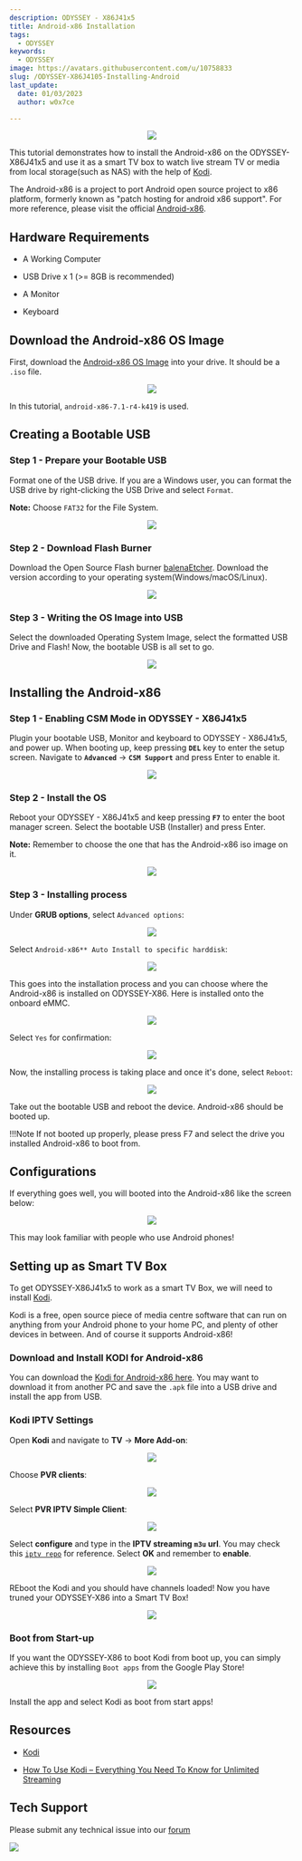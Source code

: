 ```yaml
---
description: ODYSSEY - X86J41x5
title: Android-x86 Installation
tags:
  - ODYSSEY
keywords:
  - ODYSSEY
image: https://avatars.githubusercontent.com/u/10758833
slug: /ODYSSEY-X86J4105-Installing-Android
last_update:
  date: 01/03/2023
  author: w0x7ce

---
```


<!-- ---
name: ODYSSEY - X86J4105
category: ODYSSEY
bzurl: https://www.seeedstudio.com/ODYSSEY-X86J4105800-p-4445.html
wikiurl: https://wiki.seeedstudio.com/ODYSSEY-X86J4105-Installing-Android/
sku: 102110399
--- -->

<div align="center"><img src="https://files.seeedstudio.com/wiki/ODYSSEY-X86J4105-Installing-Android/BBC.png" /></div>

This tutorial demonstrates how to install the Android-x86 on the ODYSSEY-X86J41x5 and use it as a smart TV box to watch live stream TV or media from local storage(such as NAS) with the help of [Kodi](https://kodi.tv/).

The Android-x86 is a project to port Android open source project to x86 platform, formerly known as "patch hosting for android x86 support". For more reference, please visit the official [Android-x86](https://www.android-x86.org/).

## Hardware Requirements

- A Working Computer

- USB Drive x 1 (>= 8GB is recommended)

- A Monitor

- Keyboard

## Download the Android-x86 OS Image

First, download the [Android-x86 OS Image](https://www.android-x86.org/download.html) into your drive. It should be a `.iso` file.

<div align="center"><img src="https://files.seeedstudio.com/wiki/ODYSSEY-X86J4105-Installing-Android/download.png" /></div>

In this tutorial, `android-x86-7.1-r4-k419` is used.

## Creating a Bootable USB

### Step 1 - Prepare your Bootable USB

Format one of the USB drive. If you are a Windows user, you can format the USB drive by right-clicking the USB Drive and select `Format`.  

**Note:** Choose `FAT32` for the File System.

<div align="center"><img width={450} src="https://files.seeedstudio.com/wiki/ODYSSEY-X86J4105864/img/InstallingOS/formatUSB.png" /></div>

### Step 2 - Download Flash Burner

Download the Open Source Flash burner [balenaEtcher](https://www.balena.io/etcher/). Download the version according to your operating system(Windows/macOS/Linux).

<div align="center"><img width={500} src="https://files.seeedstudio.com/wiki/ODYSSEY-X86J4105864/img/InstallingOS/etcher.jpg" /></div>

### Step 3 - Writing the OS Image into USB

Select the downloaded Operating System Image, select the formatted USB Drive and Flash! Now, the bootable USB is all set to go.

<div align="center"><img width={500} src="https://files.seeedstudio.com/wiki/ODYSSEY-X86J4105864/img/InstallingOS/etcherDone.png" /></div>

## Installing the Android-x86

### Step 1 - Enabling CSM Mode in ODYSSEY - X86J41x5

Plugin your bootable USB, Monitor and keyboard to ODYSSEY - X86J41x5, and power up. When booting up, keep pressing **`DEL`** key to enter the setup screen. Navigate to **`Advanced`** -> **`CSM Support`** and press Enter to enable it.

<div align="center"><img src="https://files.seeedstudio.com/wiki/ODYSSEY-X86J4105864/img/OpenWRT/biosSetting.jpg" /></div>

### Step 2 - Install the OS

Reboot your ODYSSEY - X86J41x5 and keep pressing **`F7`** to enter the boot manager screen. Select the bootable USB (Installer) and press Enter.

**Note:** Remember to choose the one that has the Android-x86 iso image on it.

<div align="center"><img width={400} src="https://files.seeedstudio.com/wiki/ODYSSEY-X86J4105864/img/OpenWRT/biosSetup.jpg" /></div>

### Step 3 - Installing process

Under **GRUB options**, select `Advanced options`:

<div align="center"><img src="https://files.seeedstudio.com/wiki/ODYSSEY-X86J4105-Installing-Android/1.png" /></div>

Select `Android-x86** Auto Install to specific harddisk`:

<div align="center"><img src="https://files.seeedstudio.com/wiki/ODYSSEY-X86J4105-Installing-Android/2.png" /></div>

This goes into the installation process and you can choose where the Android-x86 is installed on ODYSSEY-X86. Here is installed onto the onboard eMMC.

<div align="center"><img src="https://files.seeedstudio.com/wiki/ODYSSEY-X86J4105-Installing-Android/3.png" /></div>

Select `Yes` for confirmation:

<div align="center"><img src="https://files.seeedstudio.com/wiki/
ODYSSEY-X86J4105-Installing-Android/4.png" /></div>

Now, the installing process is taking place and once it's done, select `Reboot`:

<div align="center"><img src="https://files.seeedstudio.com/wiki/ODYSSEY-X86J4105-Installing-Android/5.png" /></div>

Take out the bootable USB and reboot the device. Android-x86 should be booted up.

!!!Note
        If not booted up properly, please press F7 and select the drive you installed Android-x86 to boot from.

## Configurations

If everything goes well, you will booted into the Android-x86 like the screen below:

<div align="center"><img src="https://files.seeedstudio.com/wiki/ODYSSEY-X86J4105-Installing-Android/home.png" /></div>

This may look familiar with people who use Android phones!

## Setting up as Smart TV Box

To get ODYSSEY-X86J41x5 to work as a smart TV Box, we will need to install [Kodi](https://kodi.tv/).

Kodi is a free, open source piece of media centre software that can run on anything from your Android phone to your home PC, and plenty of other devices in between. And of course it supports Android-x86!

### Download and Install KODI for Android-x86

You can download the [Kodi for Android-x86 here](https://mirrors.kodi.tv/releases/android/x86/). You may want to download it from another PC and save the `.apk` file into a USB drive and install the app from USB.

### Kodi IPTV Settings

Open **Kodi** and navigate to **TV** -> **More Add-on**:

<div align="center"><img src="https://files.seeedstudio.com/wiki/ODYSSEY-X86J4105-Installing-Android/add-on.png" /></div>

Choose **PVR clients**:

<div align="center"><img src="https://files.seeedstudio.com/wiki/ODYSSEY-X86J4105-Installing-Android/PVR.png" /></div>

Select **PVR IPTV Simple Client**:

<div align="center"><img src="https://files.seeedstudio.com/wiki/ODYSSEY-X86J4105-Installing-Android/iptv.png" /></div>

Select **configure** and type in the **IPTV streaming `m3u` url**. You may check this [`iptv repo`](https://github.com/iptv-org/iptv/blob/master/README.md) for reference. Select **OK** and remember to **enable**.

<div align="center"><img src="https://files.seeedstudio.com/wiki/ODYSSEY-X86J4105-Installing-Android/config.png" /></div>

REboot the Kodi and you should have channels loaded! Now you have truned your ODYSSEY-X86 into a Smart TV Box!

<div align="center"><img src="https://files.seeedstudio.com/wiki/ODYSSEY-X86J4105-Installing-Android/live.png" /></div>

### Boot from Start-up

If you want the ODYSSEY-X86 to boot Kodi from boot up, you can simply achieve this by installing `Boot apps` from the Google Play Store!

<div align="center"><img src="https://files.seeedstudio.com/wiki/ODYSSEY-X86J4105-Installing-Android/boot.png" /></div>

Install the app and select Kodi as boot from start apps!

## Resources

- [Kodi](https://kodi.tv/)

- [How To Use Kodi – Everything You Need To Know for Unlimited Streaming](https://troypoint.com/how-to-use-kodi/)

## Tech Support

Please submit any technical issue into our [forum](https://forum.seeedstudio.com/)
<br />
<p style={{textAlign: 'center'}}><a href="https://www.seeedstudio.com/act-4.html?utm_source=wiki&utm_medium=wikibanner&utm_campaign=newproducts" target="_blank"><img src="https://files.seeedstudio.com/wiki/Wiki_Banner/new_product.jpg" /></a></p>
